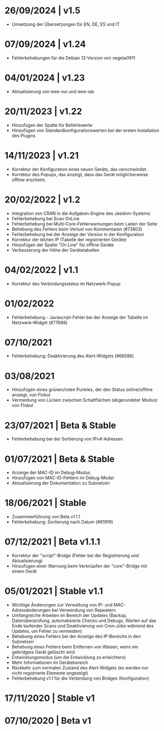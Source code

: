 # 26/09/2024 | v1.5
* Umsetzung der Übersetzungen für EN, DE, ES und IT

# 07/09/2024 | v1.24
* Fehlerbehebungen für die Debian 12-Version von vegeta0911

# 04/01/2024 | v1.23
* Aktualisierung von ieee-oui und ieee-iab

# 20/11/2023 | v1.22
* Hinzufügen der Spalte für Befehlswerte
* Hinzufügen von Standardkonfigurationswerten bei der ersten Installation des Plugins

# 14/11/2023 | v1.21
* Korrektur der Konfiguration eines neuen Geräts, das verschwindet.
* Korrektur des Popups, das anzeigt, dass das Gerät möglicherweise offline erscheint.

# 20/02/2022 | v1.2
* Integration von CRAN in die Aufgaben-Engine des Jeedom-Systems
* Fehlerbehebung bei Scan OnLine
* Fehlerbehebung bei Multi-Core-Fehlerwarnungen beim Laden der Seite
* Behebung des Fehlers beim Verlust von Kommentaren (#73803)
* Fehlerbehebung bei der Anzeige der Version in der Konfiguration
* Korrektur der letzten IP (Tabelle der registrierten Geräte)
* Hinzufügen der Spalte "On Line" für offline Geräte
* Verbesserung der Höhe der Gerätetabellen

# 04/02/2022 | v1.1
* Korrektur des Verbindungsstatus im Netzwerk-Popup

# 01/02/2022
* Fehlerbehebung - Javascript-Fehler bei der Anzeige der Tabelle im Netzwerk-Widget (#77688)

# 07/10/2021
* Fehlerbehebung: Deaktivierung des Alert-Widgets (#66586)

# 03/08/2021
* Hinzufügen eines grünen/roten Punktes, der den Status online/offline anzeigt, von Flobul
* Vermeidung von Lücken zwischen Schaltflächen (abgerundeter Modus) von Flobul

# 23/07/2021 | Beta & Stable
* Fehlerbehebung bei der Sortierung von IPv4-Adressen

# 01/07/2021 | Beta & Stable
* Anzeige der MAC-ID im Debug-Modus
* Hinzufügen von MAC-ID-Fehlern im Debug-Modal
* Aktualisierung der Dokumentation zu Subnetzen

# 18/06/2021 | Stable
* Zusammenführung von Beta v1.1.1
* Fehlerbehebung: Sortierung nach Datum (#61919)

# 07/12/2021 | Beta v1.1.1
* Korrektur der "script"-Bridge (Fehler bei der Registrierung und Aktualisierung)
* Hinzufügen einer Warnung beim Verknüpfen der "core"-Bridge mit einem Gerät

# 05/01/2021 | Stable v1.1
* Wichtige Änderungen zur Verwaltung von IP- und MAC-Adressänderungen bei Verwendung von Repeatern
* Umfangreiche Arbeiten im Bereich der Updates (Backup, Datenüberprüfung, automatisierte Checks und Debugs, Warten auf das Ende laufender Scans und Deaktivierung von Cron-Jobs während des Updates, um Fehler zu vermeiden)
* Behebung eines Fehlers bei der Anzeige des IP-Bereichs in den Subnetzen
* Behebung eines Fehlers beim Entfernen von Waisen, wenn ein gebridgtes Gerät gelöscht wird
* Entwicklungsmodus (um die Entwicklung zu erleichtern)
* Mehr Informationen im Gerätebereich
* Rückkehr zum normalen Zustand des Alert-Widgets (es werden nur nicht registrierte Elemente angezeigt)
* Fehlerbehebung v1.1 für die Verbindung von Bridges (Konfiguration)

# 17/11/2020 | Stable v1

# 07/10/2020 | Beta v1
